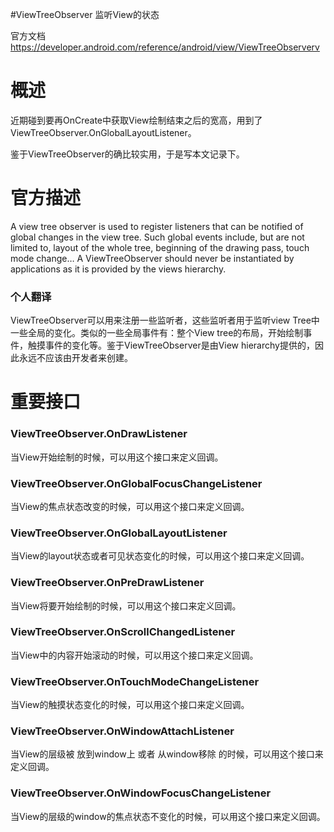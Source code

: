 #ViewTreeObserver 监听View的状态
>  
 官方文档 https://developer.android.com/reference/android/view/ViewTreeObserverv 


# 概述

近期碰到要再OnCreate中获取View绘制结束之后的宽高，用到了ViewTreeObserver.OnGlobalLayoutListener。

鉴于ViewTreeObserver的确比较实用，于是写本文记录下。

# 官方描述

>  
 A view tree observer is used to register listeners that can be notified of global changes in the view tree. Such global events include, but are not limited to, layout of the whole tree, beginning of the drawing pass, touch mode change… A ViewTreeObserver should never be instantiated by applications as it is provided by the views hierarchy. 


### 个人翻译

>  
 ViewTreeObserver可以用来注册一些监听者，这些监听者用于监听view Tree中一些全局的变化。类似的一些全局事件有：整个View tree的布局，开始绘制事件，触摸事件的变化等。鉴于ViewTreeObserver是由View hierarchy提供的，因此永远不应该由开发者来创建。 


# 重要接口

### ViewTreeObserver.OnDrawListener

当View开始绘制的时候，可以用这个接口来定义回调。

### ViewTreeObserver.OnGlobalFocusChangeListener

当View的焦点状态改变的时候，可以用这个接口来定义回调。

### ViewTreeObserver.OnGlobalLayoutListener

当View的layout状态或者可见状态变化的时候，可以用这个接口来定义回调。

### ViewTreeObserver.OnPreDrawListener

当View将要开始绘制的时候，可以用这个接口来定义回调。

### ViewTreeObserver.OnScrollChangedListener

当View中的内容开始滚动的时候，可以用这个接口来定义回调。

### ViewTreeObserver.OnTouchModeChangeListener

当View的触摸状态变化的时候，可以用这个接口来定义回调。

### ViewTreeObserver.OnWindowAttachListener

当View的层级被 放到window上 或者 从window移除 的时候，可以用这个接口来定义回调。

### ViewTreeObserver.OnWindowFocusChangeListener

当View的层级的window的焦点状态不变化的时候，可以用这个接口来定义回调。
